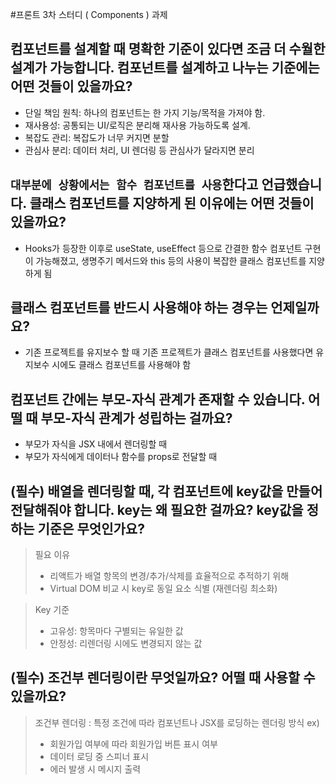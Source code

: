 #프론트 3차 스터디 ( Components ) 과제

## 컴포넌트를 설계할 때 명확한 기준이 있다면 조금 더 수월한 설계가 가능합니다. 컴포넌트를 설계하고 나누는 기준에는 어떤 것들이 있을까요?
- 단일 책임 원칙: 하나의 컴포넌트는 한 가지 기능/목적을 가져야 함.
- 재사용성: 공통되는 UI/로직은 분리해 재사용 가능하도록 설계.
- 복잡도 관리: 복잡도가 너무 커지면 분할
- 관심사 분리: 데이터 처리, UI 렌더링 등 관심사가 달라지면 분리


## `대부분에 상황에서는 함수 컴포넌트를 사용`한다고 언급했습니다. 클래스 컴포넌트를 지양하게 된 이유에는 어떤 것들이 있을까요?
- Hooks가 등장한 이후로 useState, useEffect 등으로 간결한 함수 컴포넌트 구현이 가능해졌고, 생명주기 메서드와 this 등의 사용이 복잡한 클래스 컴포넌트를 지양하게 됨


## 클래스 컴포넌트를 반드시 사용해야 하는 경우는 언제일까요?
- 기존 프로젝트를 유지보수 할 때 기존 프로젝트가 클래스 컴포넌트를 사용했다면 유지보수 시에도 클래스 컴포넌트를 사용해야 함


## 컴포넌트 간에는 부모-자식 관계가 존재할 수 있습니다. 어떨 때 부모-자식 관계가 성립하는 걸까요?
- 부모가 자식을 JSX 내에서 렌더링할 때
- 부모가 자식에게 데이터나 함수를 props로 전달할 때

## **(필수)** 배열을 렌더링할 때, 각 컴포넌트에 key값을 만들어 전달해줘야 합니다. key는 왜 필요한 걸까요? key값을 정하는 기준은 무엇인가요?

> 필요 이유    
> - 리액트가 배열 항목의 변경/추가/삭제를 효율적으로 추적하기 위해
> - Virtual DOM 비교 시 key로 동일 요소 식별 (재렌더링 최소화)

> Key 기준
> - 고유성: 항목마다 구별되는 유일한 값      
> - 안정성: 리렌더링 시에도 변경되지 않는 값           

## **(필수)** 조건부 렌더링이란 무엇일까요? 어떨 때 사용할 수 있을까요?
> 조건부 렌더링 : 특정 조건에 따라 컴포넌트나 JSX를 로딩하는 렌더링 방식
> ex)
> - 회원가입 여부에 따라 회원가입 버튼 표시 여부         
> - 데이터 로딩 중 스피너 표시        
> - 에러 발생 시 메시지 출력          
